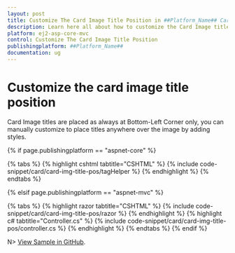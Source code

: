 ```yaml
---
layout: post
title: Customize The Card Image Title Position in ##Platform_Name## Card Control | Syncfusion
description: Learn here all about how to customize the Card Image title position in Syncfusion ##Platform_Name## Card control of Syncfusion Essential JS 2 and more.
platform: ej2-asp-core-mvc
control: Customize The Card Image Title Position
publishingplatform: ##Platform_Name##
documentation: ug
---
```



# Customize the card image title position

Card Image titles are placed as always at Bottom-Left Corner only, you can manually customize to place titles anywhere over the image by adding styles.

{% if page.publishingplatform == "aspnet-core" %}

{% tabs %}
{% highlight cshtml tabtitle="CSHTML" %}
{% include code-snippet/card/card-img-title-pos/tagHelper %}
{% endhighlight %}
{% endtabs %}

{% elsif page.publishingplatform == "aspnet-mvc" %}

{% tabs %}
{% highlight razor tabtitle="CSHTML" %}
{% include code-snippet/card/card-img-title-pos/razor %}
{% endhighlight %}
{% highlight c# tabtitle="Controller.cs" %}
{% include code-snippet/card/card-img-title-pos/controller.cs %}
{% endhighlight %}
{% endtabs %}
{% endif %}

N> [View Sample in GitHub](https://github.com/SyncfusionExamples/ASP-NET-Core-UG-Examples/tree/main/Card/CardUGSample).